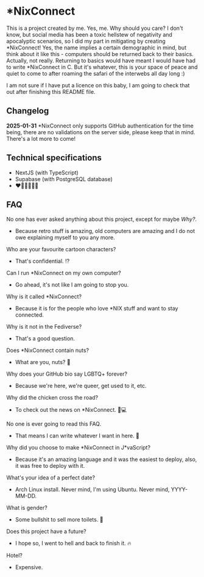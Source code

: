# \*NixConnect

This is a project created by me. Yes, me. Why should you care? I don't know, but social media has been a toxic hellstew of negativity and apocalyptic scenarios, so I did my part in mitigating by creating \*NixConnect! Yes, the name implies a certain demographic in mind, but think about it like this - computers should be returned back to their basics. Actually, not really. Returning to basics would have meant I would have had to write \*NixConnect in C. But it's whatever, this is your space of peace and quiet to come to after roaming the safari of the interwebs all day long :)

I am not sure if I have put a licence on this baby, I am going to check that out after finishing this README file.

## Changelog

**2025-01-31**
\*NixConnect only supports GitHub authentication for the time being, there are no validations on the server side, please keep that in mind. There's a lot more to come!

## Technical specifications

- NextJS (with TypeScript)
- Supabase (with PostgreSQL database)
- ❤️🧡💛💚💙💜

## FAQ

No one has ever asked anything about this project, except for maybe *Why?*.
- Because retro stuff is amazing, old computers are amazing and I do not owe explaining myself to you any more.

Who are your favourite cartoon characters?
- That's confidential. ⁉️

Can I run \*NixConnect on my own computer?
- Go ahead, it's not like I am going to stop you.

Why is it called \*NixConnect?
- Because it is for the people who love \*NIX stuff and want to stay connected.

Why is it not in the Fediverse?
- That's a good question.

Does \*NixConnect contain nuts?
- What are you, nuts? 🥜

Why does your GitHub bio say LGBTQ+ forever?
- Because we're here, we're queer, get used to it, etc.

Why did the chicken cross the road?
- To check out the news on \*NixConnect. 🐔💻

No one is ever going to read this FAQ.
- That means I can write whatever I want in here. 🧠

Why did you choose to make \*NixConnect in J\*vaScript?
- Because it's an amazing language and it was the easiest to deploy, also, it was free to deploy with it.

What's your idea of a perfect date?
- Arch Linux install. Never mind, I'm using Ubuntu. Never mind, YYYY-MM-DD.

What is gender?
- Some bullshit to sell more toilets. 🚽

Does this project have a future?
- I hope so, I went to hell and back to finish it. 🔥

Hotel?
- Expensive.
